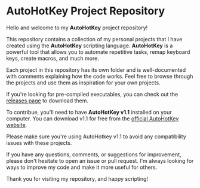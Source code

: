 # AutoHotKey Project Repository

Hello and welcome to my **AutoHotKey** project repository!

This repository contains a collection of my personal projects that I have created using the **AutoHotKey** scripting language. **AutoHotKey** is a powerful tool that allows you to automate repetitive tasks, remap keyboard keys, create macros, and much more.

Each project in this repository has its own folder and is well-documented with comments explaining how the code works. Feel free to browse through the projects and use them as inspiration for your own projects.

If you're looking for pre-compiled executables, you can check out the [releases page](https://github.com/lynnhanananer/AHK/releases/) to download them.

To contribue, you'll need to have **AutoHotKey v1.1** installed on your computer. You can download v1.1 for free from the [official AutoHotKey website](https://www.autohotkey.com/download/).

Please make sure you're using AutoHotkey v1.1 to avoid any compatibility issues with these projects.

If you have any questions, comments, or suggestions for improvement, please don't hesitate to open an issue or pull request. I'm always looking for ways to improve my code and make it more useful for others.

Thank you for visiting my repository, and happy scripting!
